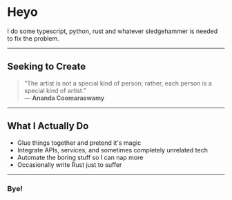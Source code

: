 # Heyo

I do some typescript, python, rust and whatever sledgehammer is needed to fix the problem. 

---
## Seeking to Create  

> “The artist is not a special kind of person; rather, each person is a special kind of artist.”  
> — **Ananda Coomaraswamy**  

---

## What I Actually Do
- Glue things together and pretend it's magic
- Integrate APIs, services, and sometimes completely unrelated tech
- Automate the boring stuff so I can nap more
- Occasionally write Rust just to suffer

---

### Bye!

